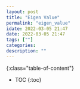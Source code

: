 ```yaml
---
layout: post
title: "Eigen Value"
permalink: "eigen_value"
idate: 2022-03-05 21:47
date: 2022-03-05 21:47
tags: [""]
categories:
description: ""
---
```


{:class="table-of-content"}
* TOC 
{:toc}




